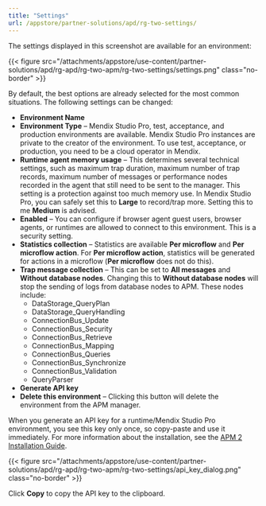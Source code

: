 ```yaml
---
title: "Settings"
url: /appstore/partner-solutions/apd/rg-two-settings/
---
```


The settings displayed in this screenshot are available for an environment:

{{< figure src="/attachments/appstore/use-content/partner-solutions/apd/rg-apd/rg-two-apm/rg-two-settings/settings.png" class="no-border" >}}

By default, the best options are already selected for the most common situations. The following settings can be changed:

* **Environment Name**
* **Environment Type** – Mendix Studio Pro, test, acceptance, and production environments are available. Mendix Studio Pro instances are private to the creator of the environment. To use test, acceptance, or production, you need to be a cloud operator in Mendix.
* **Runtime agent memory usage** – This determines several technical settings, such as maximum trap duration, maximum number of trap records, maximum number of messages or performance nodes recorded in the agent that still need to be sent to the manager. This setting is a protection against too much memory use. In Mendix Studio Pro, you can safely set this to **Large** to record/trap more. Setting this to me **Medium** is advised.
* **Enabled** – You can configure if browser agent guest users, browser agents, or runtimes are allowed to connect to this environment. This is a security setting.
* **Statistics collection** – Statistics are available **Per microflow** and **Per microflow action**. For **Per microflow action**, statistics will be generated for actions in a microflow (**Per microflow** does not do this).
* **Trap message collection** – This can be set to **All messages** and **Without database nodes**. Changing this to **Without database nodes** will stop the sending of logs from database nodes to APM. These nodes include:
    * DataStorage_QueryPlan
    * DataStorage_QueryHandling
    * ConnectionBus_Update
    * ConnectionBus_Security
    * ConnectionBus_Retrieve
    * ConnectionBus_Mapping
    * ConnectionBus_Queries
    * ConnectionBus_Synchronize
    * ConnectionBus_Validation
    * QueryParser
* **Generate API key**
* **Delete this environment** – Clicking this button will delete the environment from the APM manager.

When you generate an API key for a runtime/Mendix Studio Pro environment, you see this key only once, so copy-paste and use it immediately. For more information about the installation, see the [APM 2 Installation Guide](/appstore/partner-solutions/apd/ig-two/).

{{< figure src="/attachments/appstore/use-content/partner-solutions/apd/rg-apd/rg-two-apm/rg-two-settings/api_key_dialog.png" class="no-border" >}}

Click **Copy** to copy the API key to the clipboard.
